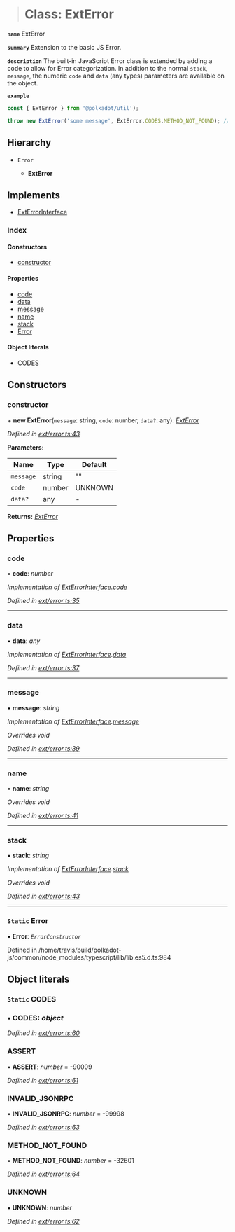 > # Class: ExtError

**`name`** ExtError

**`summary`** Extension to the basic JS Error.

**`description`** 
The built-in JavaScript Error class is extended by adding a code to allow for Error categorization. In addition to the normal `stack`, `message`, the numeric `code` and `data` (any types) parameters are available on the object.

**`example`** 
<BR>

```javascript
const { ExtError } from '@polkadot/util');

throw new ExtError('some message', ExtError.CODES.METHOD_NOT_FOUND); // => error.code = -32601
```

## Hierarchy

* `Error`

  * **ExtError**

## Implements

* [ExtErrorInterface](../interfaces/_types_.exterrorinterface.md)

### Index

#### Constructors

* [constructor](_ext_error_.exterror.md#constructor)

#### Properties

* [code](_ext_error_.exterror.md#code)
* [data](_ext_error_.exterror.md#data)
* [message](_ext_error_.exterror.md#message)
* [name](_ext_error_.exterror.md#name)
* [stack](_ext_error_.exterror.md#stack)
* [Error](_ext_error_.exterror.md#static-error)

#### Object literals

* [CODES](_ext_error_.exterror.md#static-codes)

## Constructors

###  constructor

\+ **new ExtError**(`message`: string, `code`: number, `data?`: any): *[ExtError](_ext_error_.exterror.md)*

*Defined in [ext/error.ts:43](https://github.com/polkadot-js/common/blob/5aea366/packages/util/src/ext/error.ts#L43)*

**Parameters:**

Name | Type | Default |
------ | ------ | ------ |
`message` | string | "" |
`code` | number |  UNKNOWN |
`data?` | any | - |

**Returns:** *[ExtError](_ext_error_.exterror.md)*

## Properties

###  code

• **code**: *number*

*Implementation of [ExtErrorInterface](../interfaces/_types_.exterrorinterface.md).[code](../interfaces/_types_.exterrorinterface.md#code)*

*Defined in [ext/error.ts:35](https://github.com/polkadot-js/common/blob/5aea366/packages/util/src/ext/error.ts#L35)*

___

###  data

• **data**: *any*

*Implementation of [ExtErrorInterface](../interfaces/_types_.exterrorinterface.md).[data](../interfaces/_types_.exterrorinterface.md#data)*

*Defined in [ext/error.ts:37](https://github.com/polkadot-js/common/blob/5aea366/packages/util/src/ext/error.ts#L37)*

___

###  message

• **message**: *string*

*Implementation of [ExtErrorInterface](../interfaces/_types_.exterrorinterface.md).[message](../interfaces/_types_.exterrorinterface.md#message)*

*Overrides void*

*Defined in [ext/error.ts:39](https://github.com/polkadot-js/common/blob/5aea366/packages/util/src/ext/error.ts#L39)*

___

###  name

• **name**: *string*

*Overrides void*

*Defined in [ext/error.ts:41](https://github.com/polkadot-js/common/blob/5aea366/packages/util/src/ext/error.ts#L41)*

___

###  stack

• **stack**: *string*

*Implementation of [ExtErrorInterface](../interfaces/_types_.exterrorinterface.md).[stack](../interfaces/_types_.exterrorinterface.md#stack)*

*Overrides void*

*Defined in [ext/error.ts:43](https://github.com/polkadot-js/common/blob/5aea366/packages/util/src/ext/error.ts#L43)*

___

### `Static` Error

▪ **Error**: *`ErrorConstructor`*

Defined in /home/travis/build/polkadot-js/common/node_modules/typescript/lib/lib.es5.d.ts:984

## Object literals

### `Static` CODES

### ▪ **CODES**: *object*

*Defined in [ext/error.ts:60](https://github.com/polkadot-js/common/blob/5aea366/packages/util/src/ext/error.ts#L60)*

###  ASSERT

• **ASSERT**: *number* =  -90009

*Defined in [ext/error.ts:61](https://github.com/polkadot-js/common/blob/5aea366/packages/util/src/ext/error.ts#L61)*

###  INVALID_JSONRPC

• **INVALID_JSONRPC**: *number* =  -99998

*Defined in [ext/error.ts:63](https://github.com/polkadot-js/common/blob/5aea366/packages/util/src/ext/error.ts#L63)*

###  METHOD_NOT_FOUND

• **METHOD_NOT_FOUND**: *number* =  -32601

*Defined in [ext/error.ts:64](https://github.com/polkadot-js/common/blob/5aea366/packages/util/src/ext/error.ts#L64)*

###  UNKNOWN

• **UNKNOWN**: *number*

*Defined in [ext/error.ts:62](https://github.com/polkadot-js/common/blob/5aea366/packages/util/src/ext/error.ts#L62)*